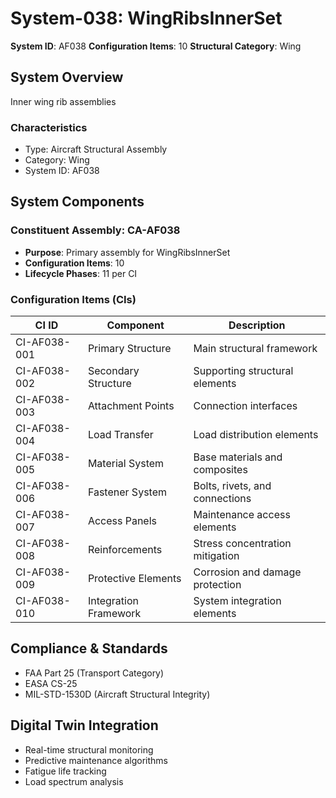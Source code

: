 # System-038: WingRibsInnerSet

**System ID**: AF038
**Configuration Items**: 10
**Structural Category**: Wing

## System Overview

Inner wing rib assemblies

### Characteristics
- Type: Aircraft Structural Assembly
- Category: Wing
- System ID: AF038

## System Components

### Constituent Assembly: CA-AF038
- **Purpose**: Primary assembly for WingRibsInnerSet
- **Configuration Items**: 10
- **Lifecycle Phases**: 11 per CI

### Configuration Items (CIs)

| CI ID | Component | Description |
|-------|-----------|-------------|
| CI-AF038-001 | Primary Structure | Main structural framework |
| CI-AF038-002 | Secondary Structure | Supporting structural elements |
| CI-AF038-003 | Attachment Points | Connection interfaces |
| CI-AF038-004 | Load Transfer | Load distribution elements |
| CI-AF038-005 | Material System | Base materials and composites |
| CI-AF038-006 | Fastener System | Bolts, rivets, and connections |
| CI-AF038-007 | Access Panels | Maintenance access elements |
| CI-AF038-008 | Reinforcements | Stress concentration mitigation |
| CI-AF038-009 | Protective Elements | Corrosion and damage protection |
| CI-AF038-010 | Integration Framework | System integration elements |

## Compliance & Standards
- FAA Part 25 (Transport Category)
- EASA CS-25
- MIL-STD-1530D (Aircraft Structural Integrity)

## Digital Twin Integration
- Real-time structural monitoring
- Predictive maintenance algorithms
- Fatigue life tracking
- Load spectrum analysis

